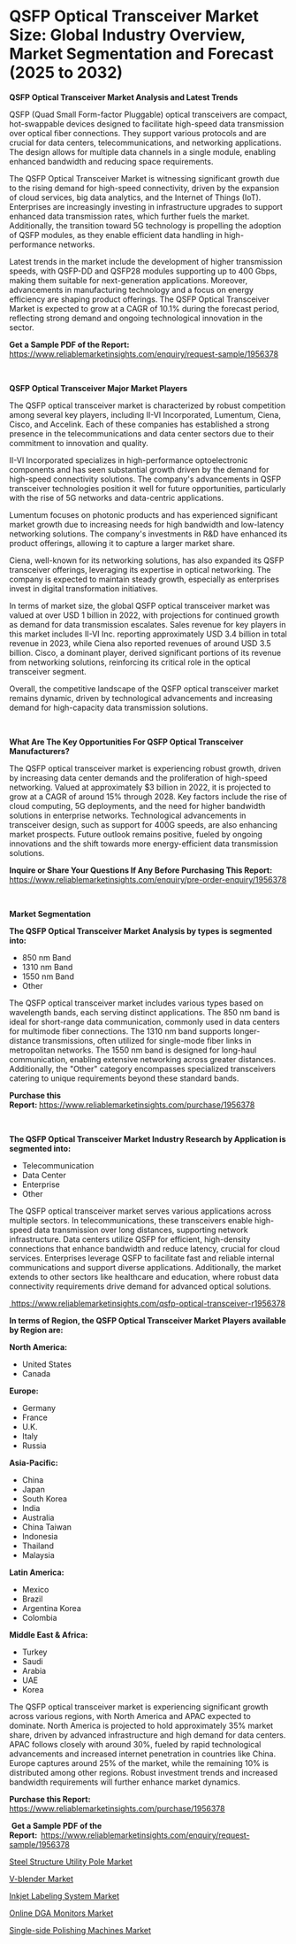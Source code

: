 <p><h1>QSFP Optical Transceiver Market Size: Global Industry Overview, Market Segmentation and Forecast (2025 to 2032)</h1></p><p><strong>QSFP Optical Transceiver Market Analysis and Latest Trends</strong></p>
<p><p>QSFP (Quad Small Form-factor Pluggable) optical transceivers are compact, hot-swappable devices designed to facilitate high-speed data transmission over optical fiber connections. They support various protocols and are crucial for data centers, telecommunications, and networking applications. The design allows for multiple data channels in a single module, enabling enhanced bandwidth and reducing space requirements.</p><p>The QSFP Optical Transceiver Market is witnessing significant growth due to the rising demand for high-speed connectivity, driven by the expansion of cloud services, big data analytics, and the Internet of Things (IoT). Enterprises are increasingly investing in infrastructure upgrades to support enhanced data transmission rates, which further fuels the market. Additionally, the transition toward 5G technology is propelling the adoption of QSFP modules, as they enable efficient data handling in high-performance networks.</p><p>Latest trends in the market include the development of higher transmission speeds, with QSFP-DD and QSFP28 modules supporting up to 400 Gbps, making them suitable for next-generation applications. Moreover, advancements in manufacturing technology and a focus on energy efficiency are shaping product offerings. The QSFP Optical Transceiver Market is expected to grow at a CAGR of 10.1% during the forecast period, reflecting strong demand and ongoing technological innovation in the sector.</p></p>
<p><strong>Get a Sample PDF of the Report:&nbsp;</strong> <a href="https://www.reliablemarketinsights.com/enquiry/request-sample/1956378?utm_campaign=2179&utm_medium=2&utm_source=Github&utm_content=ia&utm_term=28022025&utm_id=qsfp-optical-transceiver">https://www.reliablemarketinsights.com/enquiry/request-sample/1956378</a></p>
<p>&nbsp;</p>
<p><strong>QSFP Optical Transceiver Major Market Players</strong></p>
<p><p>The QSFP optical transceiver market is characterized by robust competition among several key players, including II-VI Incorporated, Lumentum, Ciena, Cisco, and Accelink. Each of these companies has established a strong presence in the telecommunications and data center sectors due to their commitment to innovation and quality.</p><p>II-VI Incorporated specializes in high-performance optoelectronic components and has seen substantial growth driven by the demand for high-speed connectivity solutions. The company's advancements in QSFP transceiver technologies position it well for future opportunities, particularly with the rise of 5G networks and data-centric applications.</p><p>Lumentum focuses on photonic products and has experienced significant market growth due to increasing needs for high bandwidth and low-latency networking solutions. The company's investments in R&D have enhanced its product offerings, allowing it to capture a larger market share.</p><p>Ciena, well-known for its networking solutions, has also expanded its QSFP transceiver offerings, leveraging its expertise in optical networking. The company is expected to maintain steady growth, especially as enterprises invest in digital transformation initiatives.</p><p>In terms of market size, the global QSFP optical transceiver market was valued at over USD 1 billion in 2022, with projections for continued growth as demand for data transmission escalates. Sales revenue for key players in this market includes II-VI Inc. reporting approximately USD 3.4 billion in total revenue in 2023, while Ciena also reported revenues of around USD 3.5 billion. Cisco, a dominant player, derived significant portions of its revenue from networking solutions, reinforcing its critical role in the optical transceiver segment.</p><p>Overall, the competitive landscape of the QSFP optical transceiver market remains dynamic, driven by technological advancements and increasing demand for high-capacity data transmission solutions.</p></p>
<p>&nbsp;</p>
<p><strong>What Are The Key Opportunities For QSFP Optical Transceiver Manufacturers?</strong></p>
<p><p>The QSFP optical transceiver market is experiencing robust growth, driven by increasing data center demands and the proliferation of high-speed networking. Valued at approximately $3 billion in 2022, it is projected to grow at a CAGR of around 15% through 2028. Key factors include the rise of cloud computing, 5G deployments, and the need for higher bandwidth solutions in enterprise networks. Technological advancements in transceiver design, such as support for 400G speeds, are also enhancing market prospects. Future outlook remains positive, fueled by ongoing innovations and the shift towards more energy-efficient data transmission solutions.</p></p>
<p><strong>Inquire or Share Your Questions If Any Before Purchasing This Report:</strong> <a href="https://www.reliablemarketinsights.com/enquiry/pre-order-enquiry/1956378?utm_campaign=2179&utm_medium=2&utm_source=Github&utm_content=ia&utm_term=28022025&utm_id=qsfp-optical-transceiver">https://www.reliablemarketinsights.com/enquiry/pre-order-enquiry/1956378</a></p>
<p>&nbsp;</p>
<p><strong>Market Segmentation</strong></p>
<p><strong>The QSFP Optical Transceiver Market Analysis by types is segmented into:</strong></p>
<p><ul><li>850 nm Band</li><li>1310 nm Band</li><li>1550 nm Band</li><li>Other</li></ul></p>
<p><p>The QSFP optical transceiver market includes various types based on wavelength bands, each serving distinct applications. The 850 nm band is ideal for short-range data communication, commonly used in data centers for multimode fiber connections. The 1310 nm band supports longer-distance transmissions, often utilized for single-mode fiber links in metropolitan networks. The 1550 nm band is designed for long-haul communication, enabling extensive networking across greater distances. Additionally, the "Other" category encompasses specialized transceivers catering to unique requirements beyond these standard bands.</p></p>
<p><strong>Purchase this Report:&nbsp;</strong><a href="https://www.reliablemarketinsights.com/purchase/1956378?utm_campaign=2179&utm_medium=2&utm_source=Github&utm_content=ia&utm_term=28022025&utm_id=qsfp-optical-transceiver">https://www.reliablemarketinsights.com/purchase/1956378</a></p>
<p>&nbsp;</p>
<p><strong>The QSFP Optical Transceiver Market Industry Research by Application is segmented into:</strong></p>
<p><ul><li>Telecommunication</li><li>Data Center</li><li>Enterprise</li><li>Other</li></ul></p>
<p><p>The QSFP optical transceiver market serves various applications across multiple sectors. In telecommunications, these transceivers enable high-speed data transmission over long distances, supporting network infrastructure. Data centers utilize QSFP for efficient, high-density connections that enhance bandwidth and reduce latency, crucial for cloud services. Enterprises leverage QSFP to facilitate fast and reliable internal communications and support diverse applications. Additionally, the market extends to other sectors like healthcare and education, where robust data connectivity requirements drive demand for advanced optical solutions.</p></p>
<p><a href="https://www.reliablemarketinsights.com/qsfp-optical-transceiver-r1956378?utm_campaign=2179&utm_medium=2&utm_source=Github&utm_content=ia&utm_term=28022025&utm_id=qsfp-optical-transceiver">&nbsp;https://www.reliablemarketinsights.com/qsfp-optical-transceiver-r1956378</a></p>
<p><strong>In terms of Region, the QSFP Optical Transceiver Market Players available by Region are:</strong></p>
<p>
    <p> <strong> North America: </strong>
        <ul>
            <li>United States</li>
            <li>Canada</li>
        </ul>
        </p> 
    <p> <strong> Europe: </strong>
        <ul>
            <li>Germany</li>
            <li>France</li>
            <li>U.K.</li>
            <li>Italy</li>
            <li>Russia</li>
        </ul>
        </p> 
    <p> <strong> Asia-Pacific: </strong>
        <ul>
            <li>China</li>
            <li>Japan</li>
            <li>South Korea</li>
            <li>India</li>
            <li>Australia</li>
            <li>China Taiwan</li>
            <li>Indonesia</li>
            <li>Thailand</li>
            <li>Malaysia</li>
        </ul>
        </p> 
    <p> <strong> Latin America: </strong>
        <ul>
            <li>Mexico</li>
            <li>Brazil</li>
            <li>Argentina Korea</li>
            <li>Colombia</li>
        </ul>
        </p> 
    <p> <strong> Middle East & Africa: </strong>
        <ul>
            <li>Turkey</li>
            <li>Saudi</li>
            <li>Arabia</li>
            <li>UAE</li>
            <li>Korea</li>
        </ul>
    </p>
    </p>
<p><p>The QSFP optical transceiver market is experiencing significant growth across various regions, with North America and APAC expected to dominate. North America is projected to hold approximately 35% market share, driven by advanced infrastructure and high demand for data centers. APAC follows closely with around 30%, fueled by rapid technological advancements and increased internet penetration in countries like China. Europe captures around 25% of the market, while the remaining 10% is distributed among other regions. Robust investment trends and increased bandwidth requirements will further enhance market dynamics.</p></p>
<p><strong>Purchase this Report: </strong><a href="https://www.reliablemarketinsights.com/purchase/1956378?utm_campaign=2179&utm_medium=2&utm_source=Github&utm_content=ia&utm_term=28022025&utm_id=qsfp-optical-transceiver">https://www.reliablemarketinsights.com/purchase/1956378</a></p>
<p>&nbsp;<strong>Get a Sample PDF of the Report:&nbsp;&nbsp;</strong><a href="https://www.reliablemarketinsights.com/enquiry/request-sample/1956378?utm_campaign=2179&utm_medium=2&utm_source=Github&utm_content=ia&utm_term=28022025&utm_id=qsfp-optical-transceiver">https://www.reliablemarketinsights.com/enquiry/request-sample/1956378</a></p>
<p><strong></strong></p>
<p><p><a href="https://github.com/daphnyvashdi/Market-Research-Report-List-1/blob/main/steel-structure-utility-pole-market.md?utm_campaign=2179&utm_medium=2&utm_source=Github&utm_content=ia&utm_term=28022025&utm_id=qsfp-optical-transceiver">Steel Structure Utility Pole Market</a></p><p><a href="https://github.com/jenithschijf/Market-Research-Report-List-1/blob/main/v-blender-market.md?utm_campaign=2179&utm_medium=2&utm_source=Github&utm_content=ia&utm_term=28022025&utm_id=qsfp-optical-transceiver">V-blender Market</a></p><p><a href="https://github.com/voigttyagi/Market-Research-Report-List-1/blob/main/inkjet-labeling-system-market.md?utm_campaign=2179&utm_medium=2&utm_source=Github&utm_content=ia&utm_term=28022025&utm_id=qsfp-optical-transceiver">Inkjet Labeling System Market</a></p><p><a href="https://github.com/ijffseandy/Market-Research-Report-List-1/blob/main/online-dga-monitors-market.md?utm_campaign=2179&utm_medium=2&utm_source=Github&utm_content=ia&utm_term=28022025&utm_id=qsfp-optical-transceiver">Online DGA Monitors Market</a></p><p><a href="https://github.com/sderolza/Market-Research-Report-List-1/blob/main/single-side-polishing-machines-market.md?utm_campaign=2179&utm_medium=2&utm_source=Github&utm_content=ia&utm_term=28022025&utm_id=qsfp-optical-transceiver">Single-side Polishing Machines Market</a></p></p>